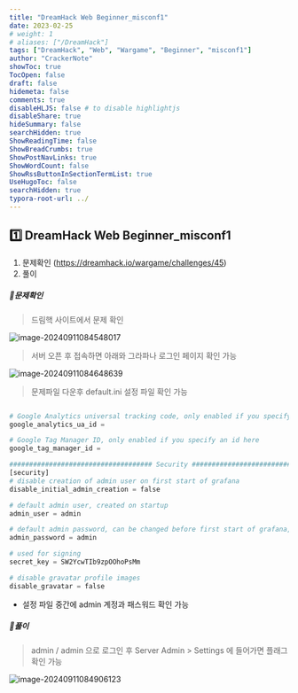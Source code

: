 ```yaml
---
title: "DreamHack Web Beginner_misconf1"
date: 2023-02-25
# weight: 1
# aliases: ["/DreamHack"]
tags: ["DreamHack", "Web", "Wargame", "Beginner", "misconf1"]
author: "CrackerNote"
showToc: true
TocOpen: false
draft: false
hidemeta: false
comments: true
disableHLJS: false # to disable highlightjs
disableShare: true
hideSummary: false
searchHidden: true
ShowReadingTime: false
ShowBreadCrumbs: true
ShowPostNavLinks: true
ShowWordCount: false
ShowRssButtonInSectionTermList: true
UseHugoToc: false
searchHidden: true
typora-root-url: ../
---
```


## 1️⃣ DreamHack Web Beginner_misconf1

1. 문제확인 (https://dreamhack.io/wargame/challenges/45)
2. 풀이

  

##### 📜**문제확인**

> 드림핵 사이트에서 문제 확인

![image-20240911084548017](/images/DreamHack_Web_Beginner_misconf1/image-20240911084548017.png)

> 서버 오픈 후 접속하면 아래와 그라파나 로그인 페이지 확인 가능

![image-20240911084648639](/images/DreamHack_Web_Beginner_misconf1/image-20240911084648639.png)

> 문제파일 다운후 default.ini 설정 파일 확인 가능

```python

# Google Analytics universal tracking code, only enabled if you specify an id here
google_analytics_ua_id =

# Google Tag Manager ID, only enabled if you specify an id here
google_tag_manager_id =

#################################### Security ############################
[security]
# disable creation of admin user on first start of grafana
disable_initial_admin_creation = false

# default admin user, created on startup
admin_user = admin

# default admin password, can be changed before first start of grafana, or in profile settings
admin_password = admin

# used for signing
secret_key = SW2YcwTIb9zpOOhoPsMm

# disable gravatar profile images
disable_gravatar = false
```

- 설정 파일 중간에 admin  계정과 패스워드 확인 가능
  

##### 📜**풀이**

> admin / admin 으로 로그인 후 Server Admin > Settings 에 들어가면 플래그 확인 가능

![image-20240911084906123](/images/DreamHack_Web_Beginner_misconf1/image-20240911084906123.png)

